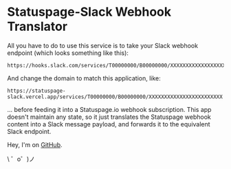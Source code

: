 Statuspage-Slack Webhook Translator
=================

All you have to do to use this service is to take your Slack webhook endpoint (which looks something like this):

    https://hooks.slack.com/services/T00000000/B00000000/XXXXXXXXXXXXXXXXXXXXXXXX

And change the domain to match this application, like:

    https://statuspage-slack.vercel.app/services/T00000000/B00000000/XXXXXXXXXXXXXXXXXXXXXXXX

... before feeding it into a Statuspage.io webhook subscription.
This app doesn't maintain any state, so it just translates the Statuspage webhook content into a Slack message payload, and forwards it to the equivalent Slack endpoint.

Hey, I'm on [GitHub](https://github.com/NReilingh/statuspage-slack).

\ ゜o゜)ノ
